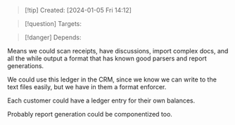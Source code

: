 
>[!tip] Created: [2024-01-05 Fri 14:12]

>[!question] Targets: 

>[!danger] Depends: 

Means we could scan receipts, have discussions, import complex docs, and all the while output a format that has known good parsers and report generations.

We could use this ledger in the CRM, since we know we can write to the text files easily, but we have in them a format enforcer.

Each customer could have a ledger entry for their own balances.

Probably report generation could be componentized too.